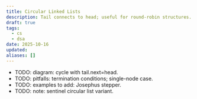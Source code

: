 ```yaml
---
title: Circular Linked Lists
description: Tail connects to head; useful for round-robin structures.
draft: true
tags:
  - cs
  - dsa
date: 2025-10-16
updated:
aliases: []
---
```

- TODO: diagram: cycle with tail.next=head.
- TODO: pitfalls: termination conditions; single-node case.
- TODO: examples to add: Josephus stepper.
- TODO: note: sentinel circular list variant.
